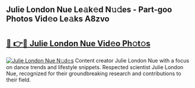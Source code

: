 ## Julie London Nue Le𝚊k𝚎d N𝚞𝚍es - Part-goo Photos Vid𝚎o Le𝚊ks A8zvo

# <h2><a href="http://fb5mgpr.evod.top/?m=Julie+London+Nue">🔗 👉🔴 Julie London Nue Vid𝚎o Ph𝚘t𝚘s</a></h2>

[![Julie London Nue N𝚞d𝚎s](https://i.imgur.com/8V9OHl7.gif)](http://fb5mgpr.evod.top/?m=Julie+London+Nue)
Content creator Julie London Nue with a focus on dance trends and lifestyle snippets. Respected scientist Julie London Nue, recognized for their groundbreaking research and contributions to their field. 
